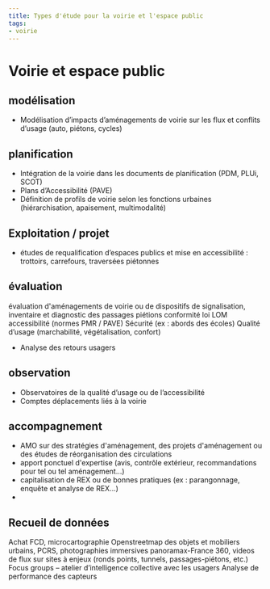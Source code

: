```yaml
---
title: Types d'étude pour la voirie et l'espace public 
tags:
- voirie
---
```


# Voirie et espace public

## modélisation
- Modélisation d’impacts d’aménagements de voirie sur les flux et conflits d’usage (auto, piétons, cycles)

## planification
- Intégration de la voirie dans les documents de planification (PDM, PLUi, SCOT)
- Plans d’Accessibilité (PAVE)
- Définition de profils de voirie selon les fonctions urbaines (hiérarchisation, apaisement, multimodalité)

## Exploitation / projet
- études de requalification d’espaces publics et mise en accessibilité : trottoirs, carrefours, traversées piétonnes

## évaluation
évaluation d'aménagements de voirie ou de dispositifs de signalisation, inventaire et diagnostic des passages piétions conformité loi LOM
accessibilité (normes PMR / PAVE)
Sécurité (ex : abords des écoles)
Qualité d’usage (marchabilité, végétalisation, confort)
- Analyse des retours usagers

## observation
- Observatoires de la qualité d’usage ou de l’accessibilité
- Comptes déplacements liés à la voirie

## accompagnement
- AMO sur des stratégies d'aménagement, des projets d'aménagement ou des études de réorganisation des circulations
- apport ponctuel d'expertise (avis, contrôle extérieur, recommandations pour tel ou tel aménagement…)
- capitalisation de REX ou de bonnes pratiques (ex : parangonnage, enquête et analyse de REX...)
-

## Recueil de données
Achat FCD, microcartographie Openstreetmap des objets et mobiliers urbains, PCRS, photographies immersives panoramax-France 360, videos de flux sur sites à enjeux (ronds points, tunnels, passages-piétons, etc.)
Focus groups – atelier d’intelligence collective avec les usagers
Analyse de performance des capteurs

